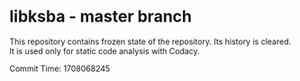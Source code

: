 # libksba - master branch

This repository contains frozen state of the repository.
Its history is cleared. It is used only for static code
analysis with Codacy.

Commit Time: 1708068245